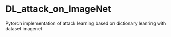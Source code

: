 # DL_attack_on_ImageNet
Pytorch implementation of attack learning based on dictionary leanring with dataset imagenet 
